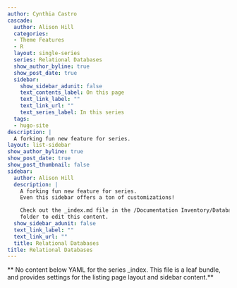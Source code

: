 ```yaml
---
author: Cynthia Castro
cascade:
  author: Alison Hill
  categories:
  - Theme Features
  - R
  layout: single-series
  series: Relational Databases
  show_author_byline: true
  show_post_date: true
  sidebar:
    show_sidebar_adunit: false
    text_contents_label: On this page
    text_link_label: ""
    text_link_url: ""
    text_series_label: In this series
  tags:
  - hugo-site
description: |
  A forking fun new feature for series.
layout: list-sidebar
show_author_byline: true
show_post_date: true
show_post_thumbnail: false
sidebar:
  author: Alison Hill
  description: |
    A forking fun new feature for series.
    Even this sidebar offers a ton of customizations!

    Check out the _index.md file in the /Documentation Inventory/Databases
    folder to edit this content.
  show_sidebar_adunit: false
  text_link_label: ""
  text_link_url: ""
  title: Relational Databases
title: Relational Databases
---
```


** No content below YAML for the series _index. This file is a leaf bundle, and provides settings for the listing page layout and sidebar content.**
